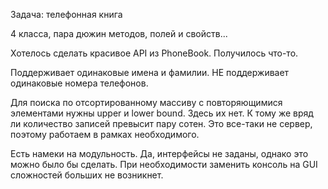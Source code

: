 Задача: телефонная книга

4 класса, пара дюжин методов, полей и свойств...

Хотелось сделать красивое API из PhoneBook. Получилось что-то.

Поддерживает одинаковые имена и фамилии.
НЕ поддерживает одинаковые номера телефонов.

Для поиска по отсортированному массиву с повторяющимися элементами нужны upper и lower bound. Здесь их нет. К тому же вряд ли количество записей превысит пару сотен. Это все-таки не сервер, поэтому работаем в рамках необходимого.

Есть намеки на модульность. Да, интерфейсы не заданы, однако это можно было бы сделать. При необходимости заменить консоль на GUI сложностей больших не возникнет.